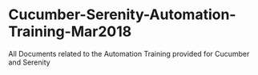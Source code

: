 # Cucumber-Serenity-Automation-Training-Mar2018
All Documents related to the Automation Training provided for Cucumber and Serenity
